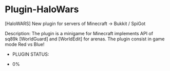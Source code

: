 Plugin-HaloWars
===============

[HaloWARS] New plugin for servers of Minecraft -> Bukkit / SpiGot

Description: The plugin is a minigame for Minecraft implements API of sq89k [WorldGuard] and [WorldEdit] for arenas.
The plugin consist in game mode Red vs Blue!

* PLUGIN STATUS:
- 0%
